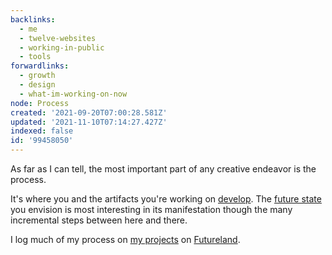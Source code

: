 ```yaml
---
backlinks:
  - me
  - twelve-websites
  - working-in-public
  - tools
forwardlinks:
  - growth
  - design
  - what-im-working-on-now
node: Process
created: '2021-09-20T07:00:28.581Z'
updated: '2021-11-10T07:14:27.427Z'
indexed: false
id: '99458050'
---
```

As far as I can tell, the most important part of any creative endeavor is the process. 

It's where you and the artifacts you're working on [develop](growth.md). The [future state](design.md) you envision is most interesting in its manifestation though the many incremental steps between here and there. 

I log much of my process on [my projects](what-im-working-on-now.md) on [Futureland](https://futureland.tv/christian). 
